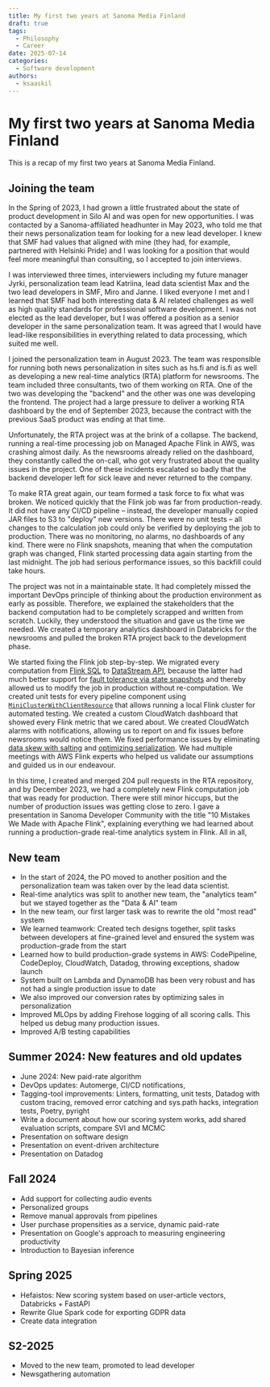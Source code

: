 ```yaml
---
title: My first two years at Sanoma Media Finland
draft: true
tags:
  - Philosophy
  - Career
date: 2025-07-14
categories:
  - Software development
authors:
  - ksaaskil
---
```


# My first two years at Sanoma Media Finland

This is a recap of my first two years at Sanoma Media Finland.

<!-- more -->

## Joining the team

In the Spring of 2023, I had grown a little frustrated about the state of product development in Silo AI and was open for new opportunities. I was contacted by a Sanoma-affiliated headhunter in May 2023, who told me that their news personalization team for looking for a new lead developer. I knew that SMF had values that aligned with mine (they had, for example, partnered with Helsinki Pride) and I was looking for a position that would feel more meaningful than consulting, so I accepted to join interviews.

I was interviewed three times, interviewers including my future manager Jyrki, personalization team lead Katriina, lead data scientist Max and the two lead developers in SMF, Miro and Janne. I liked everyone I met and I learned that SMF had both interesting data & AI related challenges as well as high quality standards for professional software development. I was not elected as the lead developer, but I was offered a position as a senior developer in the same personalization team. It was agreed that I would have lead-like responsibilities in everything related to data processing, which suited me well.

I joined the personalization team in August 2023. The team was responsible for running both news personalization in sites such as hs.fi and is.fi as well as developing a new real-time analytics (RTA) platform for newsrooms. The team included three consultants, two of them working on RTA. One of the two was developing the "backend" and the other was one was developing the frontend. The project had a large pressure to deliver a working RTA dashboard by the end of September 2023, because the contract with the previous SaaS product was ending at that time.

Unfortunately, the RTA project was at the brink of a collapse. The backend, running a real-time processing job on Managed Apache Flink in AWS, was crashing almost daily. As the newsrooms already relied on the dashboard, they constantly called the on-call, who got very frustrated about the quality issues in the project. One of these incidents escalated so badly that the backend developer left for sick leave and never returned to the company.

To make RTA great again, our team formed a task force to fix what was broken. We noticed quickly that the Flink job was far from production-ready. It did not have any CI/CD pipeline – instead, the developer manually copied JAR files to S3 to "deploy" new versions. There were no unit tests – all changes to the calculation job could only be verified by deploying the job to production. There was no monitoring, no alarms, no dashboards of any kind. There were no Flink snapshots, meaning that when the computation graph was changed, Flink started processing data again starting from the last midnight. The job had serious performance issues, so this backfill could take hours.

The project was not in a maintainable state. It had completely missed the important DevOps principle of thinking about the production environment as early as possible. Therefore, we explained the stakeholders that the backend computation had to be completely scrapped and written from scratch. Luckily, they understood the situation and gave us the time we needed. We created a temporary analytics dashboard in Databricks for the newsrooms and pulled the broken RTA project back to the development phase.

We started fixing the Flink job step-by-step. We migrated every computation from [Flink SQL](https://nightlies.apache.org/flink/flink-docs-master/docs/dev/table/sql/overview/) to [DataStream API](https://nightlies.apache.org/flink/flink-docs-master/docs/dev/datastream/overview/), because the latter had much better support for [fault tolerance via state snapshots](https://nightlies.apache.org/flink/flink-docs-release-2.0/docs/learn-flink/fault_tolerance/) and thereby allowed us to modify the job in production without re-computation. We created unit tests for every pipeline component using [`MiniClusterWithClientResource`](https://nightlies.apache.org/flink/flink-docs-master/docs/dev/datastream/testing/#junit-rule-miniclusterwithclientresource) that allows running a local Flink cluster for automated testing. We created a custom CloudWatch dashboard that showed every Flink metric that we cared about. We created CloudWatch alarms with notifications, allowing us to report on and fix issues before newsrooms would notice them. We fixed performance issues by eliminating [data skew with salting](https://eng.lyft.com/gotchas-of-stream-processing-data-skewness-cfba58eb45d4) and [optimizing serialization](https://flink.apache.org/2020/04/15/flink-serialization-tuning-vol.-1-choosing-your-serializer-if-you-can/). We had multiple meetings with AWS Flink experts who helped us validate our assumptions and guided us in our endeavour.

In this time, I created and merged 204 pull requests in the RTA repository, and by December 2023, we had a completely new Flink computation job that was ready for production. There were still minor hiccups, but the number of production issues was getting close to zero. I gave a presentation in Sanoma Developer Community with the title "10 Mistakes We Made with Apache Flink", explaining everything we had learned about running a production-grade real-time analytics system in Flink. All in all,

## New team

- In the start of 2024, the PO moved to another position and the personalization team was taken over by the lead data scientist.
- Real-time analytics was split to another new team, the "analytics team" but we stayed together as the "Data & AI" team
- In the new team, our first larger task was to rewrite the old "most read" system
- We learned teamwork: Created tech designs together, split tasks between developers at fine-grained level and ensured the system was production-grade from the start
- Learned how to build production-grade systems in AWS: CodePipeline, CodeDeploy, CloudWatch, Datadog, throwing exceptions, shadow launch
- System built on Lambda and DynamoDB has been very robust and has not had a single production issue to date
- We also improved our conversion rates by optimizing sales in personalization
- Improved MLOps by adding Firehose logging of all scoring calls. This helped us debug many production issues.
- Improved A/B testing capabilities

## Summer 2024: New features and old updates

- June 2024: New paid-rate algorithm
- DevOps updates: Automerge, CI/CD notifications,
- Tagging-tool improvements: Linters, formatting, unit tests, Datadog with custom tracing, removed error catching and sys.path hacks, integration tests, Poetry, pyright
- Write a document about how our scoring system works, add shared evaluation scripts, compare SVI and MCMC
- Presentation on software design
- Presentation on event-driven architecture
- Presentation on Datadog

## Fall 2024

- Add support for collecting audio events
- Personalized groups
- Remove manual approvals from pipelines
- User purchase propensities as a service, dynamic paid-rate
- Presentation on Google's approach to measuring engineering productivity
- Introduction to Bayesian inference

## Spring 2025

- Hefaistos: New scoring system based on user-article vectors, Databricks + FastAPI
- Rewrite Glue Spark code for exporting GDPR data
- Create data integration

## S2-2025

- Moved to the new team, promoted to lead developer
- Newsgathering automation
